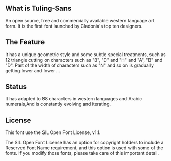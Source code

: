 ## What is Tuling-Sans
An open source, free and commercially available western language art form. It is the first font launched by Cladonia's top ten designers. 
## The Feature
It has a unique geometric style and some subtle special treatments, such as 12 triangle cutting on characters such as "B", "D" and "H" and "A", "B" and "D". Part of the width of characters such as "N" and so on is gradually getting lower and lower ... 
## Status
It has adapted to 88 characters in western languages and Arabic numerals,And is constantly evolving and iterating.
## License
This font use the SIL Open Font License, v1.1.

The SIL Open Font License has an option for copyright holders to include a Reserved Font Name requirement, and this option is used with some of the fonts. If you modify those fonts, please take care of this important detail.
